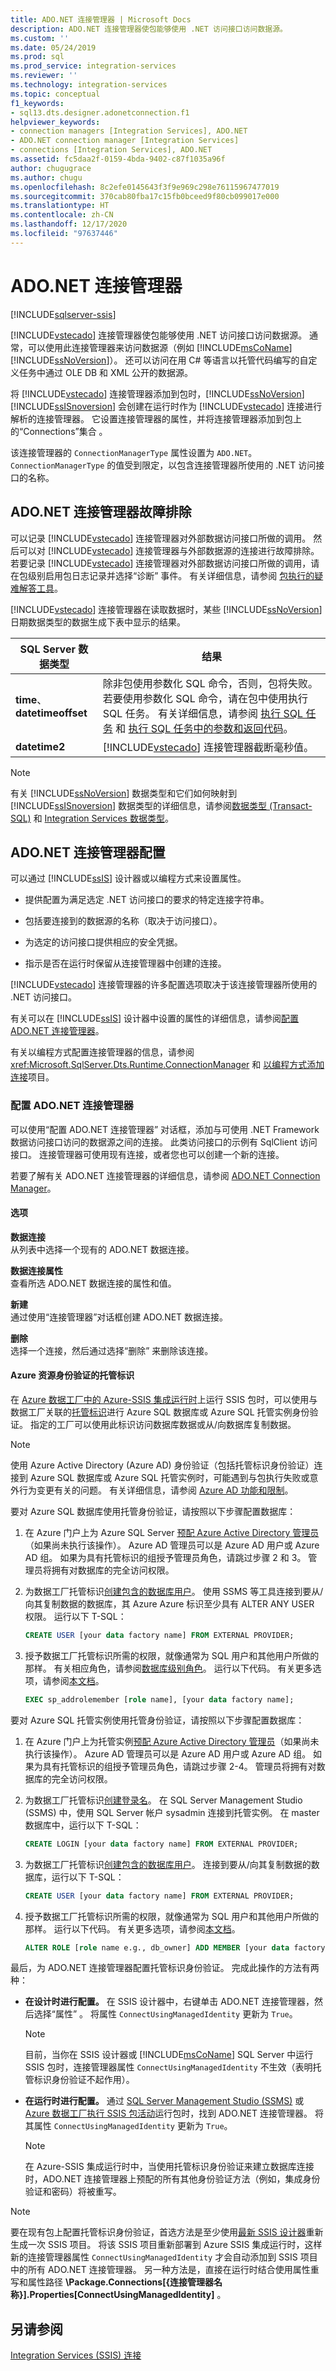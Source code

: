 ```yaml
---
title: ADO.NET 连接管理器 | Microsoft Docs
description: ADO.NET 连接管理器使包能够使用 .NET 访问接口访问数据源。
ms.custom: ''
ms.date: 05/24/2019
ms.prod: sql
ms.prod_service: integration-services
ms.reviewer: ''
ms.technology: integration-services
ms.topic: conceptual
f1_keywords:
- sql13.dts.designer.adonetconnection.f1
helpviewer_keywords:
- connection managers [Integration Services], ADO.NET
- ADO.NET connection manager [Integration Services]
- connections [Integration Services], ADO.NET
ms.assetid: fc5daa2f-0159-4bda-9402-c87f1035a96f
author: chugugrace
ms.author: chugu
ms.openlocfilehash: 8c2efe0145643f3f9e969c298e76115967477019
ms.sourcegitcommit: 370cab80fba17c15fb0bceed9f80cb099017e000
ms.translationtype: HT
ms.contentlocale: zh-CN
ms.lasthandoff: 12/17/2020
ms.locfileid: "97637446"
---
```

# <a name="adonet-connection-manager"></a>ADO.NET 连接管理器

[!INCLUDE[sqlserver-ssis](../../includes/applies-to-version/sqlserver-ssis.md)]


[!INCLUDE[vstecado](../../includes/vstecado-md.md)] 连接管理器使包能够使用 .NET 访问接口访问数据源。 通常，可以使用此连接管理器来访问数据源（例如 [!INCLUDE[msCoName](../../includes/msconame-md.md)] [!INCLUDE[ssNoVersion](../../includes/ssnoversion-md.md)]）。 还可以访问在用 C# 等语言以托管代码编写的自定义任务中通过 OLE DB 和 XML 公开的数据源。  
  
将 [!INCLUDE[vstecado](../../includes/vstecado-md.md)] 连接管理器添加到包时，[!INCLUDE[ssNoVersion](../../includes/ssnoversion-md.md)] [!INCLUDE[ssISnoversion](../../includes/ssisnoversion-md.md)] 会创建在运行时作为 [!INCLUDE[vstecado](../../includes/vstecado-md.md)] 连接进行解析的连接管理器。 它设置连接管理器的属性，并将连接管理器添加到包上的“Connections”集合  。  
  
该连接管理器的 `ConnectionManagerType` 属性设置为 `ADO.NET`。 `ConnectionManagerType` 的值受到限定，以包含连接管理器所使用的 .NET 访问接口的名称。  
  
## <a name="adonet-connection-manager-troubleshooting"></a>ADO.NET 连接管理器故障排除  
可以记录 [!INCLUDE[vstecado](../../includes/vstecado-md.md)] 连接管理器对外部数据访问接口所做的调用。 然后可以对 [!INCLUDE[vstecado](../../includes/vstecado-md.md)] 连接管理器与外部数据源的连接进行故障排除。 若要记录 [!INCLUDE[vstecado](../../includes/vstecado-md.md)] 连接管理器对外部数据访问接口所做的调用，请在包级别启用包日志记录并选择“诊断”  事件。 有关详细信息，请参阅 [包执行的疑难解答工具](../../integration-services/troubleshooting/troubleshooting-tools-for-package-execution.md)。  
  
[!INCLUDE[vstecado](../../includes/vstecado-md.md)] 连接管理器在读取数据时，某些 [!INCLUDE[ssNoVersion](../../includes/ssnoversion-md.md)] 日期数据类型的数据生成下表中显示的结果。  
  
|SQL Server 数据类型|结果|  
|--------------------------|------------|  
|**time**、 **datetimeoffset**|除非包使用参数化 SQL 命令，否则，包将失败。 若要使用参数化 SQL 命令，请在包中使用执行 SQL 任务。 有关详细信息，请参阅 [执行 SQL 任务](../../integration-services/control-flow/execute-sql-task.md) 和 [执行 SQL 任务中的参数和返回代码](../control-flow/execute-sql-task.md)。|  
|**datetime2**|[!INCLUDE[vstecado](../../includes/vstecado-md.md)] 连接管理器截断毫秒值。|  
  
> [!NOTE]  
>  有关 [!INCLUDE[ssNoVersion](../../includes/ssnoversion-md.md)] 数据类型和它们如何映射到 [!INCLUDE[ssISnoversion](../../includes/ssisnoversion-md.md)] 数据类型的详细信息，请参阅[数据类型 (Transact-SQL)](../../t-sql/data-types/data-types-transact-sql.md) 和 [Integration Services 数据类型](../../integration-services/data-flow/integration-services-data-types.md)。  
  
## <a name="adonet-connection-manager-configuration"></a>ADO.NET 连接管理器配置  
  
可以通过 [!INCLUDE[ssIS](../../includes/ssis-md.md)] 设计器或以编程方式来设置属性。  
  
-   提供配置为满足选定 .NET 访问接口的要求的特定连接字符串。  
  
-   包括要连接到的数据源的名称（取决于访问接口）。  
  
-   为选定的访问接口提供相应的安全凭据。  
  
-   指示是否在运行时保留从连接管理器中创建的连接。  
  
[!INCLUDE[vstecado](../../includes/vstecado-md.md)] 连接管理器的许多配置选项取决于该连接管理器所使用的 .NET 访问接口。  
  
有关可以在 [!INCLUDE[ssIS](../../includes/ssis-md.md)] 设计器中设置的属性的详细信息，请参阅[配置 ADO.NET 连接管理器]()。  
  
 有关以编程方式配置连接管理器的信息，请参阅 <xref:Microsoft.SqlServer.Dts.Runtime.ConnectionManager> 和 [以编程方式添加连接](../../integration-services/building-packages-programmatically/adding-connections-programmatically.md)项目。  
  
### <a name="configure-adonet-connection-manager"></a>配置 ADO.NET 连接管理器
可以使用“配置 ADO.NET 连接管理器”  对话框，添加与可使用 .NET Framework 数据访问接口访问的数据源之间的连接。 此类访问接口的示例有 SqlClient 访问接口。 连接管理器可使用现有连接，或者您也可以创建一个新的连接。  
  
 若要了解有关 ADO.NET 连接管理器的详细信息，请参阅 [ADO.NET Connection Manager](../../integration-services/connection-manager/ado-net-connection-manager.md)。  
  
#### <a name="options"></a>选项  
**数据连接**  
从列表中选择一个现有的 ADO.NET 数据连接。  
  
**数据连接属性**  
查看所选 ADO.NET 数据连接的属性和值。  
  
**新建**  
通过使用“连接管理器”对话框创建 ADO.NET 数据连接。   
  
**删除**  
选择一个连接，然后通过选择“删除”  来删除该连接。  
  
#### <a name="managed-identities-for-azure-resources-authentication"></a>Azure 资源身份验证的托管标识
在 [Azure 数据工厂中的 Azure-SSIS 集成运行时](/azure/data-factory/concepts-integration-runtime#azure-ssis-integration-runtime)上运行 SSIS 包时，可以使用与数据工厂关联的[托管标识](/azure/data-factory/connector-azure-sql-database#managed-identity)进行 Azure SQL 数据库或 Azure SQL 托管实例身份验证。 指定的工厂可以使用此标识访问数据库数据或从/向数据库复制数据。

> [!NOTE]
>  使用 Azure Active Directory (Azure AD) 身份验证（包括托管标识身份验证）连接到 Azure SQL 数据库或 Azure SQL 托管实例时，可能遇到与包执行失败或意外行为变更有关的问题。 有关详细信息，请参阅 [Azure AD 功能和限制](/azure/sql-database/sql-database-aad-authentication#azure-ad-features-and-limitations)。

要对 Azure SQL 数据库使用托管身份验证，请按照以下步骤配置数据库：

1. 在 Azure 门户上为 Azure SQL Server [预配 Azure Active Directory 管理员](/azure/sql-database/sql-database-aad-authentication-configure#provision-an-azure-active-directory-administrator-for-your-azure-sql-database-server)（如果尚未执行该操作）。 Azure AD 管理员可以是 Azure AD 用户或 Azure AD 组。 如果为具有托管标识的组授予管理员角色，请跳过步骤 2 和 3。 管理员将拥有对数据库的完全访问权限。

1. 为数据工厂托管标识[创建包含的数据库用户](/azure/sql-database/sql-database-aad-authentication-configure#create-contained-database-users-in-your-database-mapped-to-azure-ad-identities)。 使用 SSMS 等工具连接到要从/向其复制数据的数据库，其 Azure Azure 标识至少具有 ALTER ANY USER 权限。 运行以下 T-SQL： 
    
    ```sql
    CREATE USER [your data factory name] FROM EXTERNAL PROVIDER;
    ```

1. 授予数据工厂托管标识所需的权限，就像通常为 SQL 用户和其他用户所做的那样。 有关相应角色，请参阅[数据库级别角色](../../relational-databases/security/authentication-access/database-level-roles.md)。 运行以下代码。 有关更多选项，请参阅[本文档](../../relational-databases/system-stored-procedures/sp-addrolemember-transact-sql.md)。

    ```sql
    EXEC sp_addrolemember [role name], [your data factory name];
    ```

要对 Azure SQL 托管实例使用托管身份验证，请按照以下步骤配置数据库：
    
1. 在 Azure 门户上为托管实例[预配 Azure Active Directory 管理员](/azure/sql-database/sql-database-aad-authentication-configure#provision-an-azure-active-directory-administrator-for-your-managed-instance)（如果尚未执行该操作）。 Azure AD 管理员可以是 Azure AD 用户或 Azure AD 组。 如果为具有托管标识的组授予管理员角色，请跳过步骤 2-4。 管理员将拥有对数据库的完全访问权限。

1. 为数据工厂托管标识[创建登录名](../../t-sql/statements/create-login-transact-sql.md?view=azuresqldb-mi-current&preserve-view=true)。 在 SQL Server Management Studio (SSMS) 中，使用 SQL Server 帐户 sysadmin  连接到托管实例。 在 master  数据库中，运行以下 T-SQL：

    ```sql
    CREATE LOGIN [your data factory name] FROM EXTERNAL PROVIDER;
    ```

1. 为数据工厂托管标识[创建包含的数据库用户](/azure/sql-database/sql-database-aad-authentication-configure#create-contained-database-users-in-your-database-mapped-to-azure-ad-identities)。 连接到要从/向其复制数据的数据库，运行以下 T-SQL： 
  
    ```sql
    CREATE USER [your data factory name] FROM EXTERNAL PROVIDER;
    ```

1. 授予数据工厂托管标识所需的权限，就像通常为 SQL 用户和其他用户所做的那样。 运行以下代码。 有关更多选项，请参阅[本文档](../../t-sql/statements/alter-role-transact-sql.md?view=azuresqldb-mi-current&preserve-view=true)。

    ```sql
    ALTER ROLE [role name e.g., db_owner] ADD MEMBER [your data factory name];
    ```

最后，为 ADO.NET 连接管理器配置托管标识身份验证。 完成此操作的方法有两种：
    
- **在设计时进行配置。** 在 SSIS 设计器中，右键单击 ADO.NET 连接管理器，然后选择“属性”  。 将属性 `ConnectUsingManagedIdentity` 更新为 `True`。
    > [!NOTE]
    >  目前，当你在 SSIS 设计器或 [!INCLUDE[msCoName](../../includes/msconame-md.md)] SQL Server 中运行 SSIS 包时，连接管理器属性 `ConnectUsingManagedIdentity` 不生效（表明托管标识身份验证不起作用）。
    
- **在运行时进行配置。** 通过 [SQL Server Management Studio (SSMS)](../ssis-quickstart-run-ssms.md) 或 [Azure 数据工厂执行 SSIS 包活动](/azure/data-factory/how-to-invoke-ssis-package-ssis-activity)运行包时，找到 ADO.NET 连接管理器。 将其属性 `ConnectUsingManagedIdentity` 更新为 `True`。
    > [!NOTE]
    >  在 Azure-SSIS 集成运行时中，当使用托管标识身份验证来建立数据库连接时，ADO.NET 连接管理器上预配的所有其他身份验证方法（例如，集成身份验证和密码）将被重写。

> [!NOTE]
>  要在现有包上配置托管标识身份验证，首选方法是至少使用[最新 SSIS 设计器](../../ssdt/download-sql-server-data-tools-ssdt.md)重新生成一次 SSIS 项目。 将该 SSIS 项目重新部署到 Azure SSIS 集成运行时，这样新的连接管理器属性 `ConnectUsingManagedIdentity` 才会自动添加到 SSIS 项目中的所有 ADO.NET 连接管理器。 另一种方法是，直接在运行时结合使用属性重写和属性路径 **\Package.Connections[{连接管理器名称}].Properties[ConnectUsingManagedIdentity]** 。

## <a name="see-also"></a>另请参阅  
 [Integration Services (SSIS) 连接](../../integration-services/connection-manager/integration-services-ssis-connections.md)  
  
